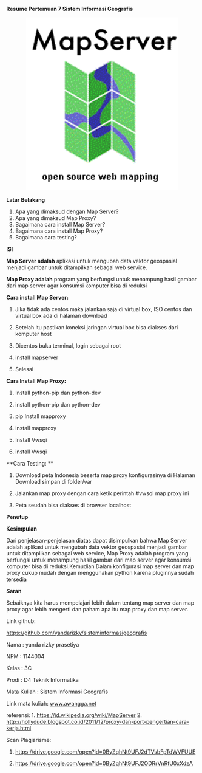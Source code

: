 **Resume Pertemuan 7 Sistem Informasi Geografis**

<p align="center">
  <img src="../../img/2.png" width="400px">
</p>

**Latar Belakang**

1. Apa yang dimaksud dengan Map Server?
2. Apa yang dimaksud Map Proxy?
3. Bagaimana cara install Map Server?
4. Bagaimana cara install Map Proxy?
5. Bagaimana cara testing?

**ISI**

**Map Server adalah** aplikasi untuk mengubah data vektor geospasial menjadi gambar untuk ditampilkan sebagai web service.

**Map Proxy adalah** program yang berfungsi untuk menampung hasil gambar dari map server agar konsumsi komputer bisa di reduksi

**Cara install Map Server:**

1. Jika tidak ada centos maka jalankan saja di virtual box, ISO centos dan virtual box ada di halaman download

2. Setelah itu pastikan koneksi jaringan virtual box bisa diakses dari komputer host

3. Dicentos buka terminal, login sebagai root

4. install mapserver 

5. Selesai

**Cara Install Map Proxy:**

1. Install python-pip dan python-dev

2. install python-pip dan python-dev

3. pip Install mapproxy

4. install mapproxy

5. Install Vwsqi

6. install Vwsqi

**Cara Testing: **

1. Download peta Indonesia beserta map proxy konfigurasinya di Halaman Download simpan di folder/var

2. Jalankan map proxy dengan cara ketik perintah #vwsqi map proxy ini

3. Peta seudah bisa diakses di browser localhost

**Penutup**

**Kesimpulan**

Dari penjelasan-penjelasan diatas dapat disimpulkan bahwa Map Server adalah aplikasi untuk mengubah data vektor geospasial menjadi gambar untuk ditampilkan sebagai web service, Map Proxy adalah program yang berfungsi untuk menampung hasil gambar dari map server agar konsumsi komputer bisa di reduksi.Kemudian Dalam konfigurasi map server dan map proxy cukup mudah dengan menggunakan python karena pluginnya sudah tersedia

**Saran**

Sebaiknya kita harus mempelajari lebih dalam tentang map server dan map proxy agar lebih mengerti dan paham apa itu map proxy dan map server.

Link github:

https://github.com/yandarizky/sisteminformasigeografis

Nama : yanda rizky prasetiya

NPM : 1144004

Kelas : 3C

Prodi : D4 Teknik Informatika

Mata Kuliah : Sistem Informasi Geografis

Link mata kuliah: www.awangga.net

referensi: 1. https://id.wikipedia.org/wiki/MapServer
	   2. http://hollydude.blogspot.co.id/2011/12/proxy-dan-port-pengertian-cara-kerja.html

Scan Plagiarisme:

1. https://drive.google.com/open?id=0ByZqhNt9UFJ2dTVsbFpTdWVFUUE

2. https://drive.google.com/open?id=0ByZqhNt9UFJ2ODRrVnRtU0xXdzA
